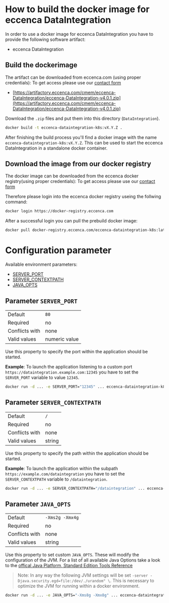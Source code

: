 # How to build the docker image for eccenca DataIntegration

In order to use a docker image for eccenca DataIntegration you have to provide the following software artifact:

- eccenca DataIntegration

## Build the dockerimage

The artifact can be downloaded from eccenca.com (using proper credentials):
To get access please use our [contact form](https://www.eccenca.com/en/company-contact.html)

- [https://artifactory.eccenca.com/cmem/eccenca-DataIntegration/eccenca-DataIntegration-v4.0.1.zip](https://artifactory.eccenca.com/cmem/eccenca-DataIntegration/eccenca-DataIntegration-v4.0.1.zip)

Download the `.zip` files and put them into this directory (`DataIntegration`).

```bash
docker build -t eccenca-dataintegration-k8s:vX.Y.Z .
```

After finishing the build process you'll find a docker image with the name `eccenca-dataintegration-k8s:vX.Y.Z`.
This can be used to start the eccenca DataIntegration in a standalone docker container.

## Download the image from our docker registry

The docker image can be downloaded from the eccenca docker registry(using proper credentials):
To get access please use our [contact form](https://www.eccenca.com/en/company-contact.html)

Therefore please login into the eccenca docker registry useing the follwing command:

```bash
docker login https://docker-registry.eccenca.com
```

After a successful login you can pull the prebuild docker image:

```bash
docker pull docker-registry.eccenca.com/eccenca-dataintegration-k8s:latest
```

# Configuration parameter

Available environment parameters:

* [SERVER_PORT](#parameter-server_port)
* [SERVER_CONTEXTPATH](#parameter-server_contextpath)
* [JAVA_OPTS](#parameter-java_opts)

## **Parameter** `SERVER_PORT`

|                 |                                |
|-----------------|--------------------------------|
| Default         | `80`                           |
| Required        | no                             |
| Conflicts with  | none                           |
| Valid values    | numeric value                  |

Use this property to specify the port within the application should be started.

__Example__:
To launch the application listening to a custom port `https://dataintegration.example.com:12345` you have to set the `SERVER_PORT` variable to value `12345`.

```bash
docker run -d ... -e SERVER_PORT="12345" ... eccenca-dataintegration-k8s:vX.Y.Z
```

## **Parameter** `SERVER_CONTEXTPATH`

|                 |                                |
|-----------------|--------------------------------|
| Default         | `/`                            |
| Required        | no                             |
| Conflicts with  | none                           |
| Valid values    | string                         |

Use this property to specify the path within the application should be started.

__Example__:
To launch the application within the subpath `https://example.com/dataintegration` you have to set the `SERVER_CONTEXTPATH` variable to `/dataintegration`.

```bash
docker run -d ... -e SERVER_CONTEXTPATH="/dataintegration" ... eccenca-dataintegration-k8s:vX.Y.Z
```

## **Parameter** `JAVA_OPTS`

|                 |                                |
|-----------------|--------------------------------|
| Default         | `-Xms2g -Xmx4g`              |
| Required        | no                             |
| Conflicts with  | none                           |
| Valid values    | string                         |

Use this property to set custom `JAVA_OPTS`.
These will modify the configuration of the JVM.
For a list of all available Java Options take a look to the [offical Java Platform, Standard Edition Tools Reference](https://docs.oracle.com/javase/8/docs/technotes/tools/windows/java.html)

>Note: In any way the following JVM settings will be set `-server -Djava.security.egd=file:/dev/./urandom" \`.
This is necessary to optimize the JVM for running within a docker environment.

```bash
docker run -d ... -e JAVA_OPTS="-Xms8g -Xmx8g" ... eccenca-dataintegration-k8s:vX.Y.Z
```
